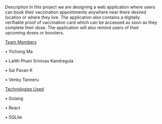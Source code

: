Description
In this project we are designing a web application where users can book their vaccination appointments anywhere near there desired location or where they live. The application also contains a digitally verifiable proof of vaccination card which can be accessed as soon as they complete their dose. The application will also remind users of their upcoming doses or boosters.

[Team Members](#team-members)

• Yichong Ma

•	Lalith Phani Srinivas Kandregula

•	Sai Pavan K

•	Venky Tanneru

[Technologies Used](#technologies-used)

•	Golang

•	React

•	SQLite
